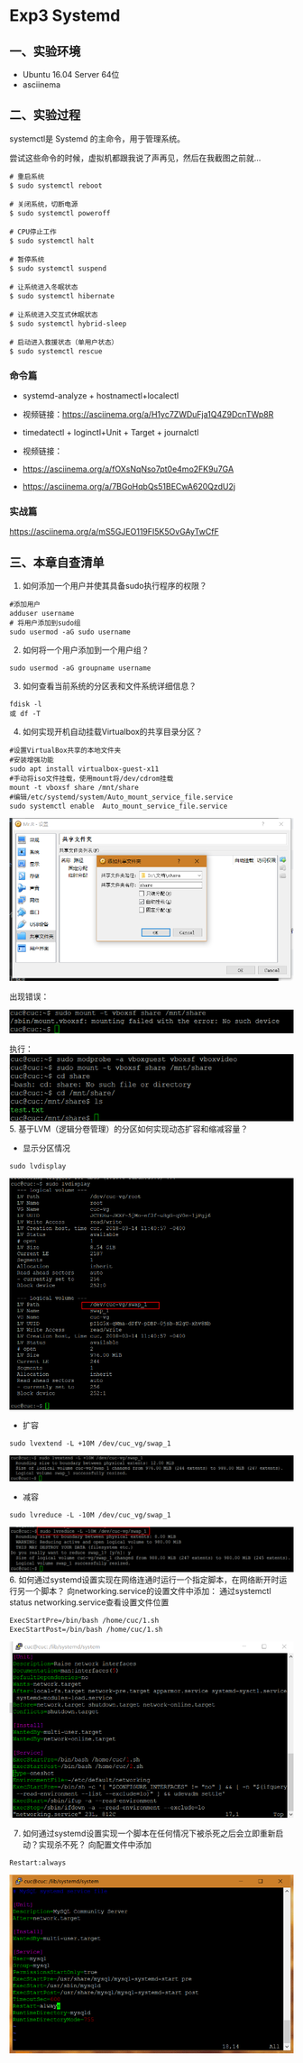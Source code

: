 # Exp3 Systemd
## 一、实验环境

- Ubuntu 16.04 Server 64位
- asciinema
## 二、实验过程

systemctl是 Systemd 的主命令，用于管理系统。

尝试这些命令的时候，虚拟机都跟我说了声再见，然后在我截图之前就...
```
# 重启系统
$ sudo systemctl reboot

# 关闭系统，切断电源
$ sudo systemctl poweroff

# CPU停止工作
$ sudo systemctl halt

# 暂停系统
$ sudo systemctl suspend

# 让系统进入冬眠状态
$ sudo systemctl hibernate

# 让系统进入交互式休眠状态
$ sudo systemctl hybrid-sleep

# 启动进入救援状态（单用户状态）
$ sudo systemctl rescue

```
### 命令篇 
- systemd-analyze + hostnamectl+localectl
 - 视频链接：https://asciinema.org/a/H1yc7ZWDuFja1Q4Z9DcnTWp8R

- timedatectl + loginctl+Unit + Target + journalctl 
 - 视频链接：
 - https://asciinema.org/a/fOXsNqNso7pt0e4mo2FK9u7GA
 - https://asciinema.org/a/7BGoHqbQs51BECwA620QzdU2j
### 实战篇
https://asciinema.org/a/mS5GJEO119FI5K5OvGAyTwCfF

## 三、本章自查清单 
1. 如何添加一个用户并使其具备sudo执行程序的权限？ 

```
#添加用户  
adduser username   
# 将用户添加到sudo组 
sudo usermod -aG sudo username  

```
2. 如何将一个用户添加到一个用户组？ 
```shell  
sudo usermod -aG groupname username  
```  
3. 如何查看当前系统的分区表和文件系统详细信息？ 

```
fdisk -l 
或 df -T 
```

4. 如何实现开机自动挂载Virtualbox的共享目录分区？ 

```
#设置VirtualBox共享的本地文件夹
#安装增强功能 
sudo apt install virtualbox-guest-x11
#手动将iso文件挂载，使用mount将/dev/cdrom挂载 
mount -t vboxsf share /mnt/share    
#编辑/etc/systemd/system/Auto_mount_service_file.service
sudo systemctl enable  Auto_mount_service_file.service
```
![image](image/1.png)

出现错误：

![image](image/2.png)

执行：
![image](image/3.png)
5. 基于LVM（逻辑分卷管理）的分区如何实现动态扩容和缩减容量？
 - 显示分区情况
 
```
sudo lvdisplay
```

![image](image/5.png)



 - 扩容

```
sudo lvextend -L +10M /dev/cuc_vg/swap_1
```

![image](image/6.png)
 
 - 减容
 ```
sudo lvreduce -L -10M /dev/cuc_vg/swap_1
```


![image](image/7.PNG)
6. 如何通过systemd设置实现在网络连通时运行一个指定脚本，在网络断开时运行另一个脚本？
向networking.service的设置文件中添加：
通过systemctl status networking.service查看设置文件位置
```
ExecStartPre=/bin/bash /home/cuc/1.sh
ExecStartPost=/bin/bash /home/cuc/1.sh
```
![image](image/8.png)

7. 如何通过systemd设置实现一个脚本在任何情况下被杀死之后会立即重新启动？实现杀不死？
向配置文件中添加
```
Restart:always
```
![image](image/9.png)